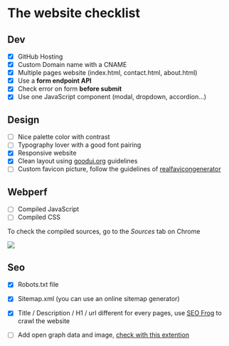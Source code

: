 # The website checklist

## Dev

* [x] GitHub Hosting
* [x] Custom Domain name with a CNAME
* [x] Multiple pages website \(index.html, contact.html, about.html\)
* [x] Use a **form endpoint API**
* [x] Check error on form **before submit**
* [x] Use one JavaScript component \(modal, dropdown, accordion…\)

## Design

* [ ] Nice palette color with contrast
* [ ] Typography lover with a good font pairing
* [x] Responsive website
* [x] Clean layout using [goodui.org](http://goodui.org) guidelines
* [ ] Custom favicon picture, follow the guidelines of [realfavicongenerator](http://realfavicongenerator.net/)

## Webperf

* [ ] Compiled JavaScript
* [ ] Compiled CSS

To check the compiled sources, go to the _Sources_ tab on Chrome

 ![](/assets/webperf-css.gif)

## Seo

* [x] Robots.txt file
* [x] Sitemap.xml \(you can use an online sitemap generator\)
* [x] Title / Description / H1 / url different for every pages, use [SEO Frog](https://www.screamingfrog.co.uk/seo-spider/) to crawl the website
* [ ] Add open graph data and image, [check with this extention](https://chrome.google.com/webstore/detail/open-graph-preview/ehaigphokkgebnmdiicabhjhddkaekgh)



